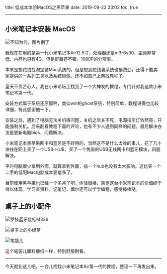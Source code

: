 title: 低成本体验MacOS之黑苹果
date: 2019-09-22 23:02
toc: true

---
## 小米笔记本安装 MacOS ##

![不知为何，图片倒了][1]

我现在在用的是第一代小米笔记本Air12.5寸，处理器还是m3-6y30，主频非常低，内存也只有4G，但是屏幕还不错，1080P的分辨率。

本来是想花钱找淘宝装Mac系统的，但是想到花钱装系统也挺费劲，还得下载卖家提供的一系列工具以及系统镜像，还不如自己上网找教程了。

皇天不负苦心人，我在小米论坛上找到了一个大神发的教程，专门针对我这款小米笔记本第一代。

安装方式属于系统还原那种，类似win的ghost系统，特别简单，教程说得也比较详细，特此感谢他一下。

安装之后，遇到了电脑无法关机得问题，关机之后关不死，电源指示灯依然亮，只能强制关机。后来翻看教程下面的评论，也有不少人遇到同样的问题，最后解决办法是更新电脑bios，问题解决。

小米笔记本黑苹果网卡和蓝牙是不好用的，当然这不是什么太难的事儿，花了几十块钱在网上买了一个USB-HUB，买了一个免驱的USB无线网卡和蓝牙模块，问题解决。

平时电脑很少拿到外面，就算拿到外面，插一个hub也没有太大影响。这比买一个二手的低配Mac电脑成本要低多了。

目前使用黑苹果也已经一个多月了吧，体验很棒，感觉这台小米笔记本的价值终于得以体现。学习查资料，记笔记，偶尔还可以学学编程，感觉棒棒哒。

## 桌子上的小配件 ##

![罗技蓝牙鼠标M336][2]

![桌子上的小绿萝][3]

![笔袋儿][4]

这个笔袋儿面料像纸一样，特别舒服耐看。

---

今天就到这儿吧，一会儿找找小米笔记本Air第一代的教程，整理一下再发出来。


  [1]: https://images.shiguangping.com/typecho/uploads/2019/09/1763051031.jpg
  [2]: https://images.shiguangping.com/typecho/uploads/2019/09/3754715256.jpg
  [3]: https://images.shiguangping.com/typecho/uploads/2019/09/359078579.jpg
  [4]: https://images.shiguangping.com/typecho/uploads/2019/09/1871884056.jpg